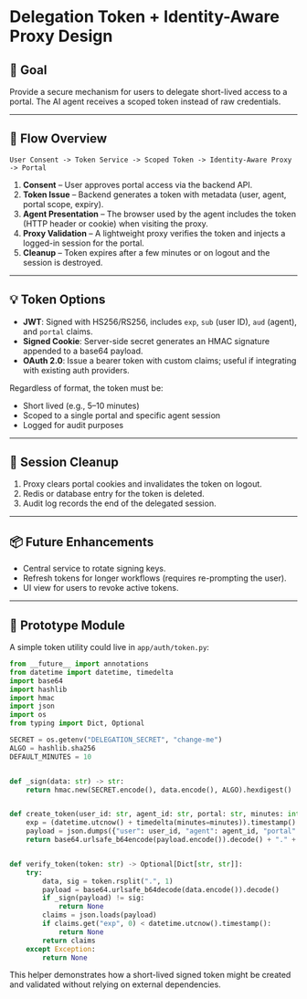 # Delegation Token + Identity-Aware Proxy Design

## 🎯 Goal
Provide a secure mechanism for users to delegate short-lived access to a portal. The
AI agent receives a scoped token instead of raw credentials.

---

## 🔐 Flow Overview
```text
User Consent -> Token Service -> Scoped Token -> Identity-Aware Proxy -> Portal
```
1. **Consent** – User approves portal access via the backend API.
2. **Token Issue** – Backend generates a token with metadata (user, agent,
   portal scope, expiry).
3. **Agent Presentation** – The browser used by the agent includes the token
   (HTTP header or cookie) when visiting the proxy.
4. **Proxy Validation** – A lightweight proxy verifies the token and injects a
   logged-in session for the portal.
5. **Cleanup** – Token expires after a few minutes or on logout and the session
   is destroyed.

---

## 💡 Token Options
- **JWT**: Signed with HS256/RS256, includes `exp`, `sub` (user ID), `aud`
  (agent), and `portal` claims.
- **Signed Cookie**: Server-side secret generates an HMAC signature appended to a
  base64 payload.
- **OAuth 2.0**: Issue a bearer token with custom claims; useful if integrating
  with existing auth providers.

Regardless of format, the token must be:
- Short lived (e.g., 5–10 minutes)
- Scoped to a single portal and specific agent session
- Logged for audit purposes

---

## 🔐 Session Cleanup
1. Proxy clears portal cookies and invalidates the token on logout.
2. Redis or database entry for the token is deleted.
3. Audit log records the end of the delegated session.

---

## 📦 Future Enhancements
- Central service to rotate signing keys.
- Refresh tokens for longer workflows (requires re-prompting the user).
- UI view for users to revoke active tokens.

---

## 🧮 Prototype Module
A simple token utility could live in `app/auth/token.py`:
```python
from __future__ import annotations
from datetime import datetime, timedelta
import base64
import hashlib
import hmac
import json
import os
from typing import Dict, Optional

SECRET = os.getenv("DELEGATION_SECRET", "change-me")
ALGO = hashlib.sha256
DEFAULT_MINUTES = 10


def _sign(data: str) -> str:
    return hmac.new(SECRET.encode(), data.encode(), ALGO).hexdigest()


def create_token(user_id: str, agent_id: str, portal: str, minutes: int = DEFAULT_MINUTES) -> str:
    exp = (datetime.utcnow() + timedelta(minutes=minutes)).timestamp()
    payload = json.dumps({"user": user_id, "agent": agent_id, "portal": portal, "exp": exp})
    return base64.urlsafe_b64encode(payload.encode()).decode() + "." + _sign(payload)


def verify_token(token: str) -> Optional[Dict[str, str]]:
    try:
        data, sig = token.rsplit(".", 1)
        payload = base64.urlsafe_b64decode(data.encode()).decode()
        if _sign(payload) != sig:
            return None
        claims = json.loads(payload)
        if claims.get("exp", 0) < datetime.utcnow().timestamp():
            return None
        return claims
    except Exception:
        return None
```
This helper demonstrates how a short-lived signed token might be created and
validated without relying on external dependencies.
